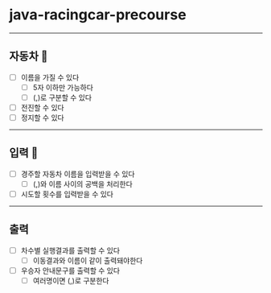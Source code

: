 # java-racingcar-precourse

---

## 자동차 🚙

-[ ] 이름을 가질 수 있다
    - [ ] 5자 이하만 가능하다
    - [ ] (,)로 구분할 수 있다
- [ ] 전진할 수 있다
- [ ] 정지할 수 있다

---

## 입력 💬

- [ ] 경주할 자동차 이름을 입력받을 수 있다
    - [ ] (,)와 이름 사이의 공백을 처리한다
- [ ] 시도할 횟수를 입력받을 수 있다

---

## 출력

- [ ] 차수별 실행결과를 출력할 수 있다
    - [ ] 이동결과와 이름이 같이 출력돼야한다
- [ ] 우승자 안내문구를 출력할 수 있다
    - [ ] 여러명이면 (,)로 구분한다